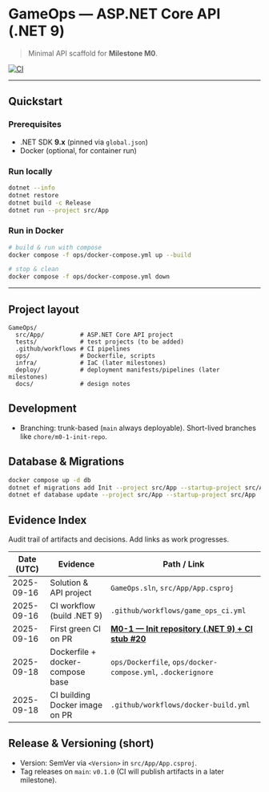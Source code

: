 # GameOps — ASP.NET Core API (.NET 9)

> Minimal API scaffold for **Milestone M0**.

[![CI](https://img.shields.io/github/actions/workflow/status/mikosz08/fantastic-portfolio/game_ops_ci.yml?branch=main)](../../actions)

---

## Quickstart

### Prerequisites

* .NET SDK **9.x** (pinned via `global.json`)
* Docker (optional, for container run)

### Run locally

```bash
dotnet --info
dotnet restore
dotnet build -c Release
dotnet run --project src/App
```

### Run in Docker

```bash
# build & run with compose
docker compose -f ops/docker-compose.yml up --build

# stop & clean
docker compose -f ops/docker-compose.yml down
```

---

## Project layout

```
GameOps/
  src/App/          # ASP.NET Core API project
  tests/            # test projects (to be added)
  .github/workflows # CI pipelines
  ops/              # Dockerfile, scripts 
  infra/            # IaC (later milestones)
  deploy/           # deployment manifests/pipelines (later milestones)
  docs/             # design notes
```

## Development

* Branching: trunk-based (`main` always deployable). Short-lived branches like `chore/m0-1-init-repo`.

## Database & Migrations
```bash
docker compose up -d db
dotnet ef migrations add Init --project src/App --startup-project src/App
dotnet ef database update --project src/App --startup-project src/App
```

## Evidence Index

Audit trail of artifacts and decisions. Add links as work progresses.

| Date (UTC) | Evidence                         | Path / Link                                                                 |
| ---------- | -------------------------------- | --------------------------------------------------------------------------- |
| 2025-09-16 | Solution & API project           | `GameOps.sln`, `src/App/App.csproj`                                         |
| 2025-09-16 | CI workflow (build .NET 9)       | `.github/workflows/game_ops_ci.yml`                                         |
| 2025-09-16 | First green CI on PR             | **[ M0-1 — Init repository (.NET 9) + CI stub #20 ](https://github.com/mikosz08/fantastic-portfolio/pull/20)** |
| 2025-09-18 | Dockerfile + docker-compose base | `ops/Dockerfile`, `ops/docker-compose.yml`, `.dockerignore`                 |
| 2025-09-18 | CI building Docker image on PR   | `.github/workflows/docker-build.yml`                                        |


## Release & Versioning (short)

* Version: SemVer via `<Version>` in `src/App/App.csproj`.
* Tag releases on `main`: `v0.1.0` (CI will publish artifacts in a later milestone).

